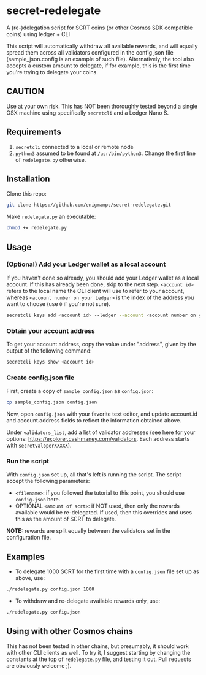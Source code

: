 # secret-redelegate
A (re-)delegation script for SCRT coins (or other Cosmos SDK compatible coins) using ledger + CLI

This script will automatically withdraw all available rewards, and will equally spread them across all validators configured in the config json file (sample_json.config is an example of such file). Alternatively, the tool also accepts a custom amount to delegate, if for example, this is the first time you're trying to delegate your coins.

## CAUTION

Use at your own risk. This has NOT been thoroughly tested beyond a single OSX machine using specifically `secretcli` and a Ledger Nano S.

## Requirements

1. `secretcli` connected to a local or remote node
2. `python3` assumed to be found at `/usr/bin/python3`. Change the first line of `redelegate.py` otherwise.

## Installation

Clone this repo:
```bash
git clone https://github.com/enigmampc/secret-redelegate.git
```

Make `redelegate.py` an executable:

```bash
chmod +x redelegate.py
```

## Usage

### (Optional) Add your Ledger wallet as a local account

If you haven't done so already, you should add your Ledger wallet as a local account. If this has already been done, skip to the next step. `<account id>` refers to the local name the CLI client will use to refer to your account, whereas `<account number on your Ledger>` is the index of the address you want to choose (use `0` if you're not sure).

```bash
secretcli keys add <account id> --ledger --account <account number on your Ledger> --recover
```

### Obtain your account address

To get your account address, copy the value under "address", given by the output of the following command:

```bash
secretcli keys show <account id>
```

### Create config.json file

First, create a copy of `sample_config.json` as `config.json`:

```bash
cp sample_config.json config.json
```

Now, open `config.json` with your favorite text editor, and update account.id and account.address fields to reflect the information obtained above.

Under `validators_list`, add a list of validator addresses (see here for your options: https://explorer.cashmaney.com/validators. Each address starts with `secretvaloperXXXXX`).

### Run the script

With `config.json` set up, all that's left is running the script. The script accept the following parameters:

- `<filename>`: if you followed the tutorial to this point, you should use `config.json` here.
- OPTIONAL `<amount of scrt>`: if NOT used, then only the rewards available would be re-delegated. If used, then this overrides and uses this as the amount of SCRT to delegate.

**NOTE:** rewards are split equally between the validators set in the configuration file.

## Examples

- To delegate 1000 SCRT for the first time with a `config.json` file set up as above, use:

```bash
./redelegate.py config.json 1000
```

- To withdraw and re-delegate available rewards only, use:

```bash
./redelegate.py config.json
```


## Using with other Cosmos chains

This has not been tested in other chains, but presumably, it should work with other CLI clients as well. To try it, I suggest starting by changing the constants at the top of `redelegate.py` file, and testing it out. Pull requests are obviously welcome ;).
